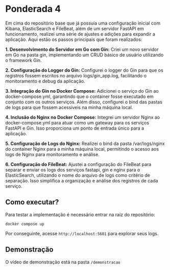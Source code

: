 # Ponderada 4

Em cima do repositório base que já possuía uma configuração inicial com Kibana, ElasticSearch e FileBeat, além de um servidor FastAPI em funcionamento, realizei uma série de ajustes e adições para expandir a aplicação. Aqui estão os passos principais que foram realizados:

**1. Desenvolvimento do Servidor em Go com Gin:** Criei um novo servidor em Go na pasta gin, implementando um CRUD básico de usuário utilizando o framework Gin.

**2. Configuração do Logger do Gin:** Configurei o logger do Gin para que os registros fossem escritos no arquivo logs/gin_app.log, facilitando o monitoramento e debug da aplicação.

**3. Integração do Gin no Docker Compose:** Adicionei o serviço do Gin ao docker-compose.yml, garantindo que o container fosse executado em conjunto com os outros serviços. Além disso, configurei o bind das pastas de logs para que fossem acessíveis na minha máquina local.

**4. Inclusão do Nginx no Docker Compose:** Integrei um servidor Nginx ao docker-compose.yml para atuar como um gateway para os serviços FastAPI e Gin. Isso proporciona um ponto de entrada único para a aplicação.

**5. Configuração de Logs do Nginx:** Realizei o bind da pasta /var/logs/nginx do container Nginx para a minha máquina local, permitindo o acesso aos logs de Nginx para monitoramento e análise.

**6. Configuração do FileBeat:** Ajustei a configuração do FileBeat para separar e enviar os logs dos serviços fastapi, gin e nginx para o ElasticSearch, utilizando o nome do arquivo de logs como critério de separação. Isso simplifica a organização e análise dos registros de cada serviço.

## Como executar?

Para testar a implementação é necessário entrar na raiz do repositório:

```
docker compose up
```

Por conseguinte, acesse `http://localhost:5601` para explorar seus logs.

## Demonstração 
O vídeo de demonstração está na pasta `/demonstracao`
